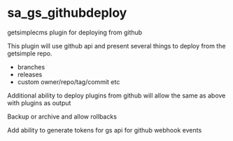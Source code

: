 sa_gs_githubdeploy
==================

getsimplecms plugin for deploying from github


This plugin will use github api and present several things to deploy from the getsimple repo.
* branches
* releases
* custom owner/repo/tag/commit etc

Additional ability to deploy plugins from github will allow the same as above with plugins as output

Backup or archive and allow rollbacks

Add ability to generate tokens for gs api for github webhook events
